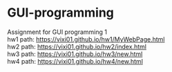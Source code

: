 # GUI-programming<br />
Assignment for GUI programming 1<br />
hw1 path: https://vixi01.github.io/hw1/MyWebPage.html<br />
hw2 path: https://vixi01.github.io/hw2/index.html<br />
hw3 path: https://vixi01.github.io/hw3/new.html<br />
hw4 path: https://vixi01.github.io/hw4/new.html
